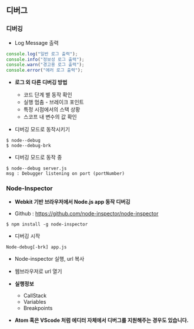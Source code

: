 ## 디버그

### 디버깅

  - Log Message 출력
```javascript
console.log("일반 로그 출력");
console.info("정보성 로그 출력");
console.warn("경고용 로그 출력");
console.error("에러 로그 출력");
```


  - __로그 외 다른 디버깅 방법__
    - 코드 단계 별 동작 확인
    - 실행 멈춤 - 브레이크 포인트
    - 특정 시점에서의 스택 상황
    - 스코프 내 변수의 값 확인

  - 디버깅 모드로 동작시키기
  ```
  $ node--debug
  $ node--debug-brk
  ```
  - 디버깅 모드로 동작 중
  ```
  $ node--debug server.js
  msg : Debugger listening on port (portNumber)
  ```


### Node-Inspector
 - __Webkit 기반 브라우저에서 Node.js app 동작 디버깅__


 - Github :  https://github.com/node-inspector/node-inspector
  ```
  $ npm install -g node-inspector
  ```

  - 디버깅 시작
  ```
  Node-debug[-brk] app.js
  ```
  - Node-inspector 실행, url 복사
  - 웹브라우저로 url 열기

  - __실행정보__
    - CallStack
    - Variables
    - Breakpoints



  - __Atom 혹은 VScode 처럼 에디터 자체에서 디버그를 지원해주는 경우도 있습니다.__
  
